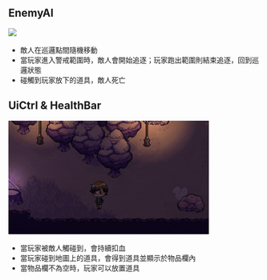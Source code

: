 ## EnemyAI
<img src="https://github.com/cunzhang0117/GameCodeSamples/blob/main/Gif/enemy.gif?raw=true" width="400"/>

* 敵人在巡邏點間隨機移動
* 當玩家進入警戒範圍時，敵人會開始追逐；玩家跑出範圍則結束追逐，回到巡邏狀態
* 碰觸到玩家放下的道具，敵人死亡

## UiCtrl & HealthBar
<img src="https://github.com/cunzhang0117/GameCodeSamples/blob/main/Gif/item.gif?raw=true" width="400"/>

* 當玩家被敵人觸碰到，會持續扣血
* 當玩家碰到地圖上的道具，會得到道具並顯示於物品欄內
* 當物品欄不為空時，玩家可以放置道具
